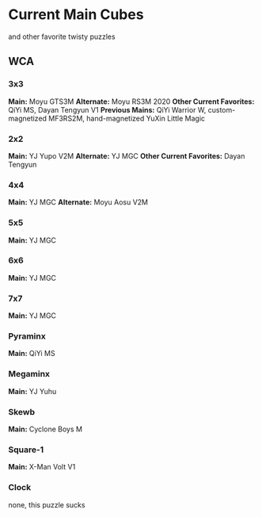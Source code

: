 # Current Main Cubes

and other favorite twisty puzzles

## WCA

### 3x3

**Main:** Moyu GTS3M
**Alternate:** Moyu RS3M 2020
**Other Current Favorites:** QiYi MS, Dayan Tengyun V1
**Previous Mains:** QiYi Warrior W, custom-magnetized MF3RS2M, hand-magnetized YuXin Little Magic

### 2x2

**Main:** YJ Yupo V2M
**Alternate:** YJ MGC
**Other Current Favorites:** Dayan Tengyun

### 4x4

**Main:** YJ MGC
**Alternate:** Moyu Aosu V2M

### 5x5

**Main:** YJ MGC 

### 6x6

**Main:** YJ MGC 

### 7x7

**Main:** YJ MGC

### Pyraminx

**Main:** QiYi MS

### Megaminx

**Main:** YJ Yuhu

### Skewb

**Main:** Cyclone Boys M

### Square-1

**Main:** X-Man Volt V1

### Clock

none, this puzzle sucks